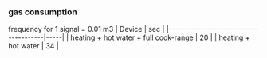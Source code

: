 ### gas consumption
frequency for 1 signal = 0.01 m3
| Device                                | sec |
|---------------------------------------|-----|
| heating + hot water + full cook-range | 20  |
| heating + hot water                   | 34  |
